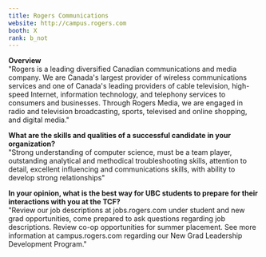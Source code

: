 ```yaml
---
title: Rogers Communications
website: http://campus.rogers.com
booth: X
rank: b_not
---
```

**Overview**  
"Rogers is a leading diversified Canadian communications and media company. We are Canada's largest provider of wireless communications services and one of Canada's leading providers of cable television, high-speed Internet, information technology, and telephony services to consumers and businesses. Through Rogers Media, we are engaged in radio and television broadcasting, sports, televised and online shopping,  and digital media."
  
**What are the skills and qualities of a successful candidate in your organization?**  
"Strong understanding of computer science, must be a team player,  outstanding analytical and methodical troubleshooting skills, attention to detail, excellent influencing and communications skills, with ability to develop strong relationships"
  
**In your opinion, what is the best way for UBC students to prepare for their interactions with you at the TCF?**  
"Review our job descriptions at jobs.rogers.com under student and new grad opportunities, come prepared to ask questions regarding job descriptions. Review co-op opportunities for summer placement. See more information at campus.rogers.com regarding our New Grad Leadership Development Program."
